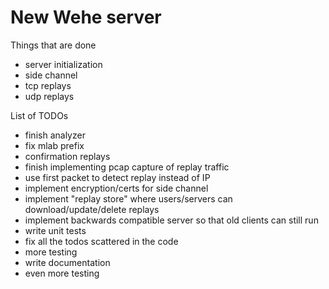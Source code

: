 # New Wehe server

Things that are done
- server initialization
- side channel
- tcp replays
- udp replays

List of TODOs
- finish analyzer
- fix mlab prefix
- confirmation replays
- finish implementing pcap capture of replay traffic
- use first packet to detect replay instead of IP
- implement encryption/certs for side channel
- implement "replay store" where users/servers can download/update/delete replays
- implement backwards compatible server so that old clients can still run
- write unit tests
- fix all the todos scattered in the code
- more testing
- write documentation
- even more testing
